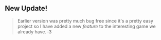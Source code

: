 ## New Update!
> Earlier version was pretty much bug free since it's a pretty easy project so I have added a new *feature* to the interesting game we already have.  :3
